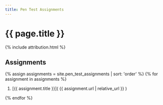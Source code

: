 ```yaml
---
title: Pen Test Assignments
---
```


# {{ page.title }}

{% include attribution.html %}

## Assignments

{% assign assignments = site.pen_test_assignments | sort: 'order' %}
{% for assignment in assignments %}

1. [{{ assignment.title }}]( {{ assignment.url | relative_url }} )

{% endfor %}
